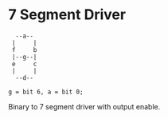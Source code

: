 # 7 Segment Driver

```
  --a--
 |     |
 f     b
 |--g--|
 e     c
 |     |
  --d--

g = bit 6, a = bit 0;
```

Binary to 7 segment driver with output enable.